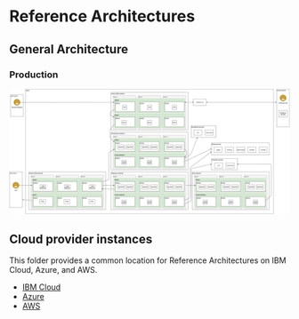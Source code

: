 # Reference Architectures

## General Architecture

### Production

![Production](./ref-arch-software-everywhere.png)

## Cloud provider instances

This folder provides a common location for Reference Architectures on IBM Cloud, Azure, and AWS.

- [IBM Cloud](./ibmcloud.md)
- [Azure](./azure.md)
- [AWS](./aws.md)
